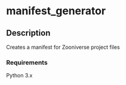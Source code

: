 # manifest_generator

## Description
Creates a manifest for Zooniverse project files

### Requirements
Python 3.x
